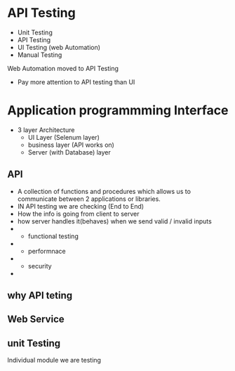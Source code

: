 # API Testing

- Unit Testing
- API Testing
- UI Testing (web Automation)
- Manual Testing

Web Automation moved to API Testing
- Pay more attention to API testing than UI 

# Application programmming Interface
- 3 layer Architecture
  - UI Layer (Selenum layer)
  - business layer (API works on)
  - Server (with Database) layer

## API
- A collection of functions and procedures which allows us to communicate between 2 applications
 or libraries.
- IN API testing we are checking (End to End) 
- How the info is going from client to server
- how server handles it(behaves) when we send valid / invalid inputs
- - functional testing
- - performnace 
- - security
- 




## why API teting


## Web Service

## unit Testing
Individual module we are testing








